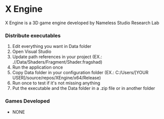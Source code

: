 # X Engine
X Engine is a 3D game engine developed by Nameless Studio Research Lab

### Distribute executables
1. Edit everything you want in Data folder
2. Open Visual Studio
3. Update path references in your project (EX.: .//Data/Shaders/Fragment/Shader.fragshad)
4. Run the application once
5. Copy Data folder in your configuration folder (EX.: C:/Users/[YOUR USER]/source/repos/XEngine/x64/Release)
6. Run once to test if it's not missing anything
7. Put the executable and the Data folder in a .zip file or in another folder

### Games Developed
- NONE
